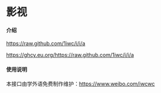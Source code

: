 # 影视

#### 介绍
https://raw.github.com/1iwc/i/i/a

https://ghcy.eu.org/https://raw.github.com/1iwc/i/i/a


#### 使用说明

本接口由学外语免费制作维护：https://www.weibo.com/iwcwc



